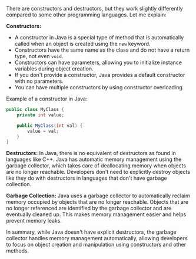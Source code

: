 There are constructors and destructors, but they work slightly differently compared to some other programming languages. Let me explain:

**Constructors:**
- A constructor in Java is a special type of method that is automatically called when an object is created using the `new` keyword.
- Constructors have the same name as the class and do not have a return type, not even `void`.
- Constructors can have parameters, allowing you to initialize instance variables during object creation.
- If you don't provide a constructor, Java provides a default constructor with no parameters.
- You can have multiple constructors by using constructor overloading.

Example of a constructor in Java:
```java
public class MyClass {
    private int value;

    public MyClass(int val) {
        value = val;
    }
}
```

**Destructors:**
In Java, there is no equivalent of destructors as found in languages like C++. Java has automatic memory management using the garbage collector, which takes care of deallocating memory when objects are no longer reachable. Developers don't need to explicitly destroy objects like they do with destructors in languages that don't have garbage collection.

**Garbage Collection:**
Java uses a garbage collector to automatically reclaim memory occupied by objects that are no longer reachable. Objects that are no longer referenced are identified by the garbage collector and are eventually cleaned up. This makes memory management easier and helps prevent memory leaks.

In summary, while Java doesn't have explicit destructors, the garbage collector handles memory management automatically, allowing developers to focus on object creation and manipulation using constructors and other methods.